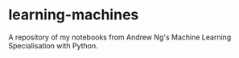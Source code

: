 # learning-machines
A repository of my notebooks from Andrew Ng's Machine Learning Specialisation with Python.

